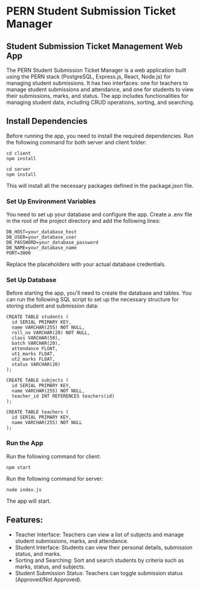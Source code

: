 # PERN Student Submission Ticket Manager
## Student Submission Ticket Management Web App
The PERN Student Submission Ticket Manager is a web application built using the PERN stack (PostgreSQL, Express.js, React, Node.js) for managing student submissions. It has two interfaces: one for teachers to manage student submissions and attendance, and one for students to view their submissions, marks, and status. The app includes functionalities for managing student data, including CRUD operations, sorting, and searching.

## Install Dependencies
Before running the app, you need to install the required dependencies. Run the following command for both server and client folder:
```
cd client
npm install
```
```
cd server
npm install
```
This will install all the necessary packages defined in the package.json file.

### Set Up Environment Variables
You need to set up your database and configure the app. Create a .env file in the root of the project directory and add the following lines:
```
DB_HOST=your_database_host
DB_USER=your_database_user
DB_PASSWORD=your_database_password
DB_NAME=your_database_name
PORT=3000
```
Replace the placeholders with your actual database credentials.

### Set Up Database
Before starting the app, you'll need to create the database and tables. You can run the following SQL script to set up the necessary structure for storing student and submission data:

```
CREATE TABLE students (
  id SERIAL PRIMARY KEY,
  name VARCHAR(255) NOT NULL,
  roll_no VARCHAR(20) NOT NULL,
  class VARCHAR(50),
  batch VARCHAR(20),
  attendance FLOAT,
  ut1_marks FLOAT,
  ut2_marks FLOAT,
  status VARCHAR(20)
);

CREATE TABLE subjects (
  id SERIAL PRIMARY KEY,
  name VARCHAR(255) NOT NULL,
  teacher_id INT REFERENCES teachers(id)
);

CREATE TABLE teachers (
  id SERIAL PRIMARY KEY,
  name VARCHAR(255) NOT NULL
);
```
### Run the App
Run the following command for client:
```
npm start
```
Run the following command for server:
```
node index.js
```
The app will start.

## Features:
* Teacher Interface: Teachers can view a list of subjects and manage student submissions, marks, and attendance. 
* Student Interface: Students can view their personal details, submission status, and marks.
* Sorting and Searching: Sort and search students by criteria such as marks, status, and subjects.
* Student Submission Status: Teachers can toggle submission status (Approved/Not Approved).
